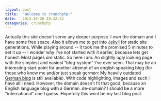 ```yaml
---
layout: post
title:  "Welcome to crunchphp!"
date:   2013-10-28 19:42:42
categories: crunchphp
---
```


Actually this site doesn't serve any deeper purpose. I own the domain and I have
some free space. Also it allows me to get into [Jekyll](http://jekyll.com) for static site generations.
While playing around -- it took me the promised 5 minutes to set it up --
I wonder why I've not started with it earlier, because lets get honest: Most
pages _are_ static. So here I am: An slightly ugly looking page with the simplest and
easiest "blog-system" I've ever seen. That may be an interesting start point for another
attempt of an english speaking blog (for those who know me and/or just speak german:
My heavily outdated [German blog](http://www.kingcrunch.de) is still available). With
code highlighting, images and such I have all I need. However, the domain doesn't fit that
good, because an English language blog with a German .de-domain? I should be a more
"international" one I guess. Hopefully this wont be my last blog post.
